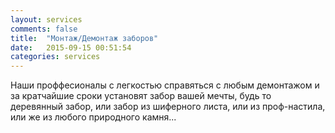 ```yaml
---
layout: services
comments: false
title:  "Монтаж/Демонтаж заборов"
date:   2015-09-15 00:51:54
categories: services
---
```


Наши проффесионалы с легкостью справяться с любым демонтажом и за кратчайшие сроки установят забор вашей мечты, будь то деревянный забор, или забор из шиферного листа, или из проф-настила, или же из любого природного камня...